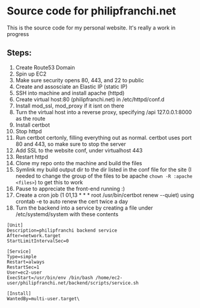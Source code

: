 # Source code for philipfranchi.net

This is the source code for my personal website. It's really a work in progress

## Steps:
1. Create Route53 Domain
2. Spin up EC2
3. Make sure security opens 80, 443, and 22 to public
4. Create and assosciate an Elastic IP (static IP)
5. SSH into machine and install apache (httpd)
6. Create virtual host:80 (philipfranchi.net) in /etc/httpd/conf.d
7. Install mod_ssl, mod_proxy if it isnt on there
8. Turn the virtual host into a reverse proxy, specifying /api 127.0.0.1:8000 as the route
9. Install certbot
10. Stop httpd
11. Run certbot certonly, filling everything out as normal. certbot uses port 80 and 443, so make sure to stop the server
12. Add SSL to the website conf, under virtualhost 443
13. Restart httpd
14. Clone my repo onto the machine and build the files
15. Symlink my build output dir to the dir listed in the conf file for the site (I needed to change the group of the files to be apache `chown -R :apache <files>`) to get this to work
16. Pause to appreciate the front-end running :)
17. Create a cron job (1 01,13 * * * root /usr/bin/certbot renew --quiet) using crontab -e to auto renew the cert twice a day
18. Turn the backend into a service by creating a file under /etc/systemd/system with these contents
```
[Unit]
Description=philipfranchi backend service
After=network.target
StartLimitIntervalSec=0

[Service]
Type=simple
Restart=always
RestartSec=1
User=ec2-user
ExecStart=/usr/bin/env /bin/bash /home/ec2-user/philipfranchi.net/backend/scripts/service.sh

[Install]
WantedBy=multi-user.target\
```